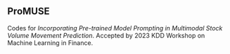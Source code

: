## ProMUSE

Codes for _Incorporating Pre-trained Model Prompting in Multimodal
Stock Volume Movement Prediction_. Accepted by 2023 KDD Workshop on Machine Learning in Finance.
